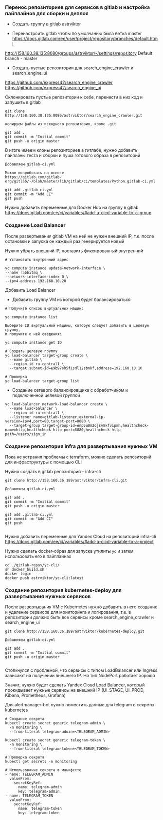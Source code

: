 ### Перенос репозиториев для сервисов в gitlab и настройка пайплайнов для сборки и деплоя

- Создать группу в gitlab astrviktor

- Перенастроить gitlab чтобы по умолчанию была ветка master
https://docs.gitlab.com/ee/user/project/repository/branches/default.html

http://158.160.38.135:8080/groups/astrviktor/-/settings/repository
Default branch - master

- Создать пустые репозитории для search_engine_crawler и search_engine_ui

https://github.com/express42/search_engine_crawler
https://github.com/express42/search_engine_ui

Склонировать пустые репозитории к себе, перенести в них код и запушить в gitlab

```
git clone http://158.160.38.135:8080/astrviktor/search_engine_crawler.git

копируем файлы из исходного репозитория, кроме .git

git add .
git commit -m "Initial commit"
git push -u origin master 
```

В итоге имеем клоны репозиториев в гитлабе, нужно добавить пайпланы теста и сборки
и пуша готового образа в репозиторий

```
Добавляем gitlab-ci.yml

Можно попробовать на основе 
https://gitlab.com/gitlab-org/gitlab/-/blob/master/lib/gitlab/ci/templates/Python.gitlab-ci.yml

git add .gitlab-ci.yml
git commit -m "Add CI"
git push 
```

Нужно добавить переменные для Docker Hub на группу в gitlab
https://docs.gitlab.com/ee/ci/variables/#add-a-cicd-variable-to-a-group

### Создание Load Balancer

После развертывания gitlab VM на ней не нужен внешний IP, т.к. после остановки и 
запуска он каждый раз генерируется новый

Нужно убрать внешний IP, поставить фиксированный внутренний

```
# Установить внутренний адрес

yc compute instance update-network-interface \
--name rabbitmq \
--network-interface-index 0 \
--ipv4-address 192.168.10.20

```

Добавить Load Balancer

- Добавить группу VM из которой будет балансироваться

```
# Получите список виртуальных машин:

yc compute instance list

Выберите ID виртуальной машины, которую следует добавить в целевую группу, 
и получите о ней сведения:

yc compute instance get ID

# Создать целевую группу
yc load-balancer target-group create \
  --name gitlab \
  --region-id ru-central1 \
  --target subnet-id=e9b97sh5f1sdl12sbnkf,address=192.168.10.10
  
# Проверка 
yc load-balancer target-group list
```

- Создание сетевого балансировщика с обработчиком и подключенной целевой группой

```
yc load-balancer network-load-balancer create \
  --name load-balancer \
  --region-id ru-central1 \
  --listener name=gitlab-listener,external-ip-version=ipv4,port=80,target-port=8080 \
  --target-group target-group-id=enp5u0m2ojsv8kfvipmh,healthcheck-name=http,healthcheck-http-port=8080,healthcheck-http-path=/users/sign_in
```

### Создание репозитория infra для развертывания нужных VM

Пока не устранил проблемы с terraform, можно сделать репозиторий для инфраструктуры с помощью CLI

Нужно создать в gitlab репозиторий - infra-cli

```
git clone http://158.160.36.189/astrviktor/infra-cli.git

Добавляем gitlab-ci.yml

git add .
git commit -m "Initial commit"
git push -u origin master

git add .gitlab-ci.yml
git commit -m "Add CI"
git push 
 
```

Нужно добавить переменные для Yandex Cloud на репозиторий infra-cli
https://docs.gitlab.com/ee/ci/variables/#add-a-cicd-variable-to-a-project

Нужно сделать docker-образ для запуска утилиты `ус` и затем использовать его в пайплайнах

```
cd ./gitlab-repos/yc-cli/
sh docker_build.sh
docker login
docker push astrviktor/yc-cli:latest
```

### Создание репозитория kubernetes-deploy для развертывания нужных сервисов

После развертывания VM с Kubernetes нужно добавить в него создание и удаление 
сервисов для мониторинга и логирования, т.е. в репозитории должно быть все сервисы кроме
search_engine_crawler и search_engine_ui


```
git clone http://158.160.36.189/astrviktor/kubernetes-deploy.git

Добавляем gitlab-ci.yml

git add .
git commit -m "Initial commit"
git push -u origin master
 
```

Столкнулся с проблемой, что сервисы с типом LoadBalancer или Ingress зависают 
на получении внешнего IP. Но тип NodePort работает хорошо

Значит, нужно будет сделать Yandex Cloud Load Balancer, который прокидывает нужные 
сервисы на внешний IP (UI_STAGE, UI_PROD, Kibana, Prometheus, Grafana)

Для alertmanager-bot нужно поместить данные для telegram в секреты kubernetes

```
# Создание секрета
kubectl create secret generic telegram-admin \
  -n monitoring \
  --from-literal telegram-admin=<TELEGRAM_ADMIN>

kubectl create secret generic telegram-token \
  -n monitoring \
  --from-literal telegram-token=<TELEGRAM_TOKEN>

# Проверка секрета
kubectl get secrets -n monitoring

# Использование секрета в манифесте
- name: TELEGRAM_ADMIN
  valueFrom:
    secretKeyRef:
      name: telegram-admin
      key: telegram-admin
- name: TELEGRAM_TOKEN
  valueFrom:
    secretKeyRef:
      name: telegram-token
      key: telegram-token

```







